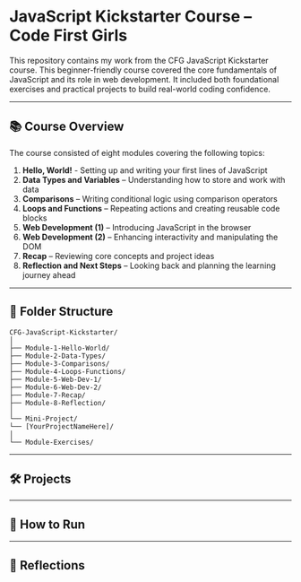 # JavaScript Kickstarter Course – Code First Girls

This repository contains my work from the CFG JavaScript Kickstarter course. This beginner-friendly course covered the core fundamentals of JavaScript and its role in web development. It included both foundational exercises and practical projects to build real-world coding confidence.

---

## 📚 Course Overview

The course consisted of eight modules covering the following topics:

1. **Hello, World!** - Setting up and writing your first lines of JavaScript  
2. **Data Types and Variables** – Understanding how to store and work with data  
3. **Comparisons** – Writing conditional logic using comparison operators  
4. **Loops and Functions** – Repeating actions and creating reusable code blocks  
5. **Web Development (1)** – Introducing JavaScript in the browser  
6. **Web Development (2)** – Enhancing interactivity and manipulating the DOM  
7. **Recap** – Reviewing core concepts and project ideas  
8. **Reflection and Next Steps** – Looking back and planning the learning journey ahead  


---

## 🧩 Folder Structure

```
CFG-JavaScript-Kickstarter/
│
├── Module-1-Hello-World/
├── Module-2-Data-Types/
├── Module-3-Comparisons/
├── Module-4-Loops-Functions/
├── Module-5-Web-Dev-1/
├── Module-6-Web-Dev-2/
├── Module-7-Recap/
├── Module-8-Reflection/
│
└── Mini-Project/
└── [YourProjectNameHere]/
│
└── Module-Exercises/
```

---

## 🛠️ Projects


---

## 🚀 How to Run


---
## 💬 Reflections
